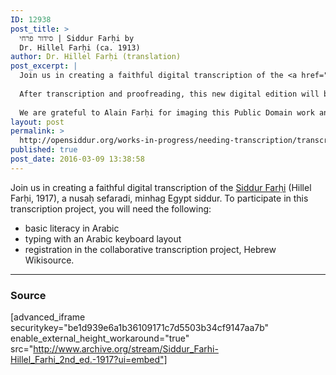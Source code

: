 ```yaml
---
ID: 12938
post_title: >
  סידור פרחי | Siddur Farḥi by
  Dr. Hillel Farḥi (ca. 1913)
author: Dr. Hillel Farḥi (translation)
post_excerpt: |
  Join us in creating a faithful digital transcription of the <a href="http://he.wikisource.org/wiki/%D7%9E%D7%A4%D7%AA%D7%97:Siddur_Far%E1%B8%A5i_%281917%29_by_Hillel_Far%E1%B8%A5i,_Nusa%E1%B8%A5_Sefaradi,_Minhag_Egypt.pdf">Siddur Farḥi</a> (Hillel Farḥi, 1917), a nusaḥ sepharadi, minhag Egypt siddur.
  
  After transcription and proofreading, this new digital edition will be shared under a Creative Commons Zero (CC0) Public Domain dedication. The edition will then be encoded in TEI XML and archived in the <a href="http://app.opensiddur.org">Open Siddur database</a>, a <em>libre</em> Open Access liturgy database.
  
  We are grateful to Alain Farḥi for imaging this Public Domain work and providing a digital copy for this effort.
layout: post
permalink: >
  http://opensiddur.org/works-in-progress/needing-transcription/transcribing-arabic-translation-siddur-ca-1913/
published: true
post_date: 2016-03-09 13:38:58
---
```

Join us in creating a faithful digital transcription of the <a href="http://he.wikisource.org/wiki/%D7%9E%D7%A4%D7%AA%D7%97:Siddur_Far%E1%B8%A5i_%281917%29_by_Hillel_Far%E1%B8%A5i,_Nusa%E1%B8%A5_Sefaradi,_Minhag_Egypt.pdf">Siddur Farḥi</a> (Hillel Farḥi, 1917), a nusaḥ sefaradi, minhag Egypt siddur. To participate in this transcription project, you will need the following:

<ul>
    <li>basic literacy in Arabic</li>
    <li>typing with an Arabic keyboard layout</li>
    <li>registration in the collaborative transcription project, Hebrew Wikisource.</li>
</ul>

<hr />

<h3>Source</h3>

[advanced_iframe securitykey="be1d939e6a1b36109171c7d5503b34cf9147aa7b" enable_external_height_workaround="true" src="http://www.archive.org/stream/Siddur_Farhi-Hillel_Farhi_2nd_ed.-1917?ui=embed"]